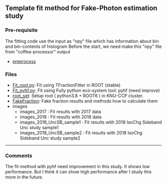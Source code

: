 ## Template fit method for Fake-Photon estimation study  

### Pre-requisite
The fitting code use the input as "npy" file which has information about bin and bin-contents of histogram
Before the start, we need make this "npy" file from "coffea-processor" output
 - [preprocess](https://github.com/JW-corp/J.W_Analysis/blob/main/Coffea_WZG/Condor_coffea/N04_draw_fake.py)



### Files 

 - [Fit_root.py](https://github.com/JW-corp/J.W_Analysis/blob/main/Coffea_WZG/Fitting/Fit_root.py): Fit using TFractionFitter in ROOT (stable)
 - [Fit_pyhf.py](https://github.com/JW-corp/J.W_Analysis/blob/main/Coffea_WZG/Fitting/Fit_pyhf.py): Fit using Fully python eco-system tool: pyhf (need improve)  
 - [root_set](https://github.com/JW-corp/J.W_Analysis/blob/main/Coffea_WZG/Fitting/root_set): Setup root ( python3.8 + ROOT6 ) in KNU-CCP cluster.  
 - [FakeFraction](https://github.com/JW-corp/J.W_Analysis/tree/main/Coffea_WZG/Fitting/Fake_fraction): Fake fraction results and methods how to calculate them
 - images
   - images_2017 : Fit results with 2017 data
   - images_2018 : Fit results with 2018 data
   - images_2018_UncSB_sample1 : Fit results with 2018 IsoChg Sideband Unc study sample1
   - images_2018_UncSB_sample2 : Fit results with 2018 IsoChg Sideband Unc study sample2


---
### Comments
The fit-method with pyhf need improvement in this study.
It shows low performance. But I think it can show high performance after I study this more in the future.
